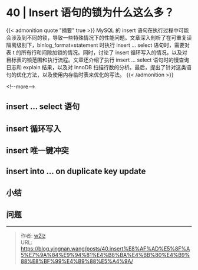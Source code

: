 # 40 | Insert 语句的锁为什么这么多？


{{&lt; admonition quote &#34;摘要&#34; true &gt;}}
MySQL 的 insert 语句在执行过程中可能会涉及到不同的锁，导致一些特殊情况下的性能问题。文章深入剖析了在可重复读隔离级别下，binlog_format=statement 时执行 insert ... select 语句时，需要对表 t 的所有行和间隙加锁的情况。同时，讨论了 insert 循环写入的情况，以及对目标表的锁范围和执行流程。文章还介绍了执行 insert ... select 语句时的慢查询日志和 explain 结果，以及对 InnoDB 扫描行数的分析。最后，提出了针对这类语句的优化方法，以及使用内存临时表来优化的写法。
{{&lt; /admonition &gt;}}

&lt;!--more--&gt;

## insert … select 语句

## insert 循环写入

## insert 唯一键冲突

## insert into … on duplicate key update

## 小结

## 问题


---

> 作者: [w2lz](https://github.com/w2lz)  
> URL: https://blog.yingnan.wang/posts/40.insert%E8%AF%AD%E5%8F%A5%E7%9A%84%E9%94%81%E4%B8%BA%E4%BB%80%E4%B9%88%E8%BF%99%E4%B9%88%E5%A4%9A/  

